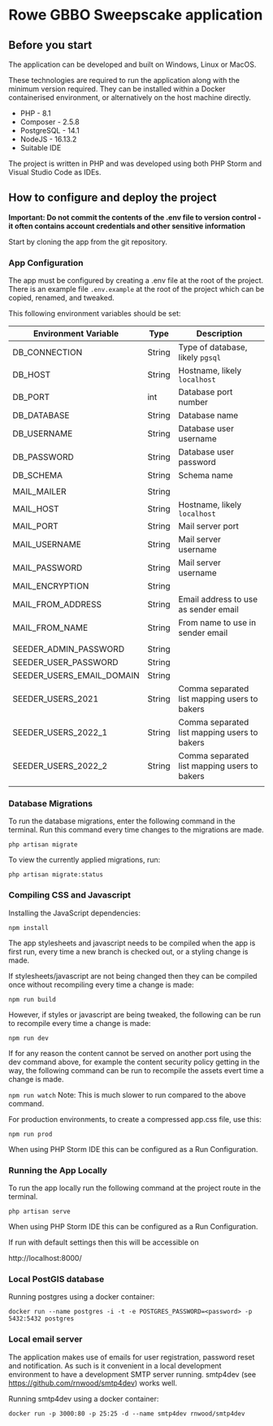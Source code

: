 
# Rowe GBBO Sweepscake application

## Before you start

The application can be developed and built on Windows, Linux or MacOS.

These technologies are required to run the application along with the minimum
version required. They can be installed within a Docker containerised
environment, or alternatively on the host machine directly.

* PHP - 8.1
* Composer - 2.5.8
* PostgreSQL - 14.1
* NodeJS - 16.13.2
* Suitable IDE

The project is written in PHP and was developed using both PHP Storm and
Visual Studio Code as IDEs.

## How to configure and deploy the project

**Important: Do not commit the contents of the .env file to version control -
it often contains account credentials and other sensitive information**

Start by cloning the app from the git repository.

### App Configuration

The app must be configured by creating a .env file at the root of the project.
There is an example file `.env.example` at the root of the project which can
be copied, renamed, and tweaked. 

This following environment variables should be set:

| Environment Variable      | Type   | Description                                  |
|---------------------------|--------|----------------------------------------------|
| DB_CONNECTION             | String | Type of database, likely `pgsql`             |
| DB_HOST                   | String | Hostname, likely `localhost`                 |
| DB_PORT                   | int    | Database port number                         |
| DB_DATABASE               | String | Database name                                |
| DB_USERNAME               | String | Database user username                       |
| DB_PASSWORD               | String | Database user password                       |
| DB_SCHEMA                 | String | Schema name                                  |
|                           |        |                                              |
| MAIL_MAILER               | String |                                              |
| MAIL_HOST                 | String | Hostname, likely `localhost`                 |
| MAIL_PORT                 | String | Mail server port                             |
| MAIL_USERNAME             | String | Mail server username                         |
| MAIL_PASSWORD             | String | Mail server username                         |
| MAIL_ENCRYPTION           | String |                                              |
| MAIL_FROM_ADDRESS         | String | Email address to use as sender email         |
| MAIL_FROM_NAME            | String | From name to use in sender email             |
|                           |        |                                              |
| SEEDER_ADMIN_PASSWORD     | String |                                              |
| SEEDER_USER_PASSWORD      | String |                                              |
| SEEDER_USERS_EMAIL_DOMAIN | String |                                              |
| SEEDER_USERS_2021         | String | Comma separated list mapping users to bakers |
| SEEDER_USERS_2022_1       | String | Comma separated list mapping users to bakers |
| SEEDER_USERS_2022_2       | String | Comma separated list mapping users to bakers |
|                           |        |                                              |

### Database Migrations

To run the database migrations, enter the following command in the terminal.
Run this command every time changes to the migrations are made.

`php artisan migrate`

To view the currently applied migrations, run:

`php artisan migrate:status`


### Compiling CSS and Javascript

Installing the JavaScript dependencies:

`npm install`

The app stylesheets and javascript needs to be compiled when the app is first
run, every time a new branch is checked out, or a styling change is made.

If stylesheets/javascript are not being changed then they can be compiled once
without recompiling every time a change is made:

`npm run build`

However, if styles or javascript are being tweaked, the following can be run to
recompile every time a change is made:

`npm run dev` 

If for any reason the content cannot be served on another port using the dev
command above, for example the content security policy getting in the way, the
following command can be run to recompile the assets evert time a change is
made.

`npm run watch` Note: This is much slower to run compared to the above command.

For production environments, to create a compressed app.css file, use this:

`npm run prod`

When using PHP Storm IDE this can be configured as a Run Configuration. 


### Running the App Locally

To run the app locally run the following command at the project route in the
terminal.

`php artisan serve`

When using PHP Storm IDE this can be configured as a Run Configuration.

If run with default settings then this will be accessible on

http://localhost:8000/

### Local PostGIS database

Running postgres using a docker container:

```shell
docker run --name postgres -i -t -e POSTGRES_PASSWORD=<password> -p 5432:5432 postgres
```

### Local email server

The application makes use of emails for user registration, password reset and
notification. As such is it convenient in a local development environment to
have a development SMTP server running. smtp4dev (see
https://github.com/rnwood/smtp4dev) works well.

Running smtp4dev using a docker container:

```shell
docker run -p 3000:80 -p 25:25 -d --name smtp4dev rnwood/smtp4dev
```
